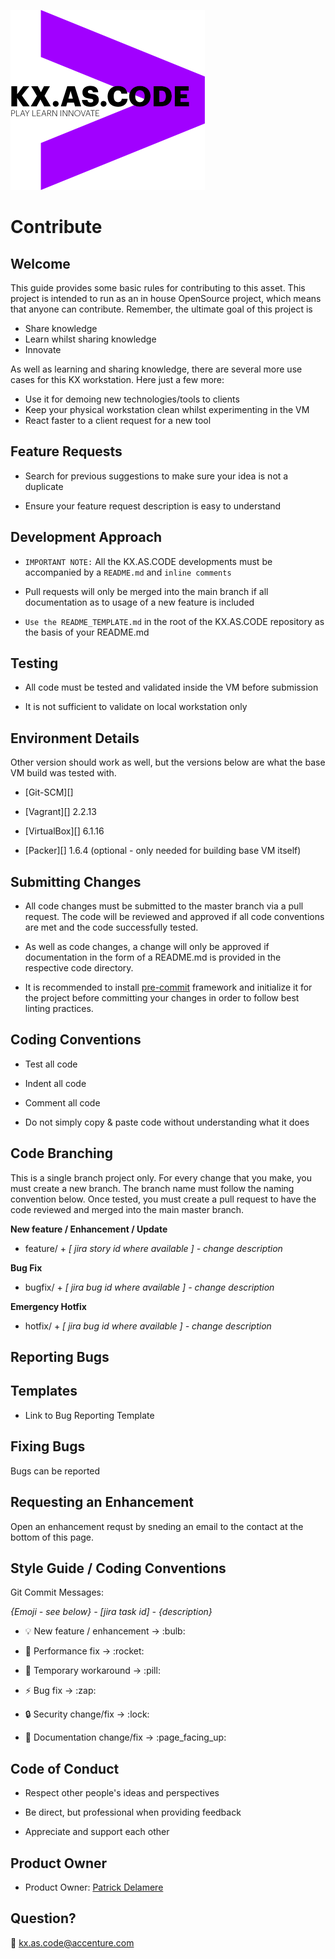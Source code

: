 !["kx.as.code_logo"](kxascode_logo_black_small.png "kx.as.code_logo")

# Contribute

## Welcome
This guide provides some basic rules for contributing to this asset. This project is intended to run as an in house OpenSource project, which means that anyone can contribute.
Remember, the ultimate goal of this project is

- Share knowledge
- Learn whilst sharing knowledge
- Innovate

As well as learning and sharing knowledge, there are several more use cases for this KX workstation. Here just a few more:

- Use it for demoing new technologies/tools to clients
- Keep your physical workstation clean whilst experimenting in the VM
- React faster to a client request for a new tool

## Feature Requests

- Search for previous suggestions to make sure your idea is not a duplicate

- Ensure your feature request description is easy to understand



## Development Approach

-  `IMPORTANT NOTE:` All the KX.AS.CODE developments must be accompanied by a `README.md` and `inline comments`

-  Pull requests will only be merged into the main branch if all documentation as to usage of a new feature is included

-  `Use the README_TEMPLATE.md` in the root of the KX.AS.CODE repository as the basis of your README.md



## Testing

- All code must be tested and validated inside the VM before submission

- It is not sufficient to validate on local workstation only



## Environment Details

Other version should work as well, but the versions below are what the base VM build was tested with.

- [Git-SCM][]

- [Vagrant][] 2.2.13

- [VirtualBox][] 6.1.16

- [Packer][] 1.6.4  (optional - only needed for building base VM itself)



## Submitting Changes

- All code changes must be submitted to the master branch via a pull request. The code will be reviewed and approved if all code conventions are met and the code successfully tested.

- As well as code changes, a change will only be approved if documentation in the form of a README.md is provided in the respective code directory.

- It is recommended to install [pre-commit](https://pre-commit.com) framework and initialize it for the project before committing your changes in order to follow best linting practices.


## Coding Conventions

- Test all code

- Indent all code

- Comment all code

- Do not simply copy & paste code without understanding what it does



## Code Branching

This is a single branch project only.
For every change that you make, you must create a new branch. The branch name must follow the  naming convention below.
Once tested, you must create a pull request to have the code reviewed and merged into the main master branch.

**New feature / Enhancement / Update**

- feature/ + _[ jira story id where available ] - change description_

**Bug Fix**

- bugfix/ + _[ jira bug id where available ] - change description_

**Emergency Hotfix**

- hotfix/ + _[ jira bug id where available ] - change description_



## Reporting Bugs



## Templates

- Link to Bug Reporting Template



## Fixing Bugs
Bugs can be reported



## Requesting an Enhancement
Open an enhancement requst by sneding an email to the contact at the bottom of this page.



## Style Guide / Coding Conventions

Git Commit Messages:

_{Emoji - see below} - [jira task id] - {description}_

- :bulb: New feature / enhancement &rarr; &colon;bulb&colon;

- :rocket: Performance fix &rarr; &colon;rocket&colon;

- :pill: Temporary workaround &rarr; &colon;pill&colon;

- :zap: Bug fix &rarr; &colon;zap&colon;

- :lock: Security change/fix &rarr; &colon;lock&colon;

- :page_facing_up: Documentation change/fix &rarr; &colon;page_facing_up&colon;



## Code of Conduct

- Respect other people's ideas and perspectives

- Be direct, but professional when providing feedback

- Appreciate and support each other



## Product Owner

- Product Owner: [Patrick Delamere](mailto:patrick.g.delamere@accenture.com)




## Question?
:email: kx.as.code@accenture.com
